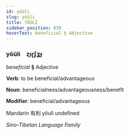 ```yaml
---
id: yöüli
slug: yöüli
title: YÖÜLİ
sidebar_position: 839
hoverText: beneficial § Adjective
---
```


### yöüli&emsp;<span kind="abugida">ɀıɽʄʓɟ</span>

*beneficial* **§** Adjective

**Verb**: to be beneficial/advantageous

**Noun**: beneficialness/advantageousness/benefit

**Modifier**: beneficial/advantageous

Mandarin 有利 yǒulì undefined

*Sino-Tibetan Language Family*